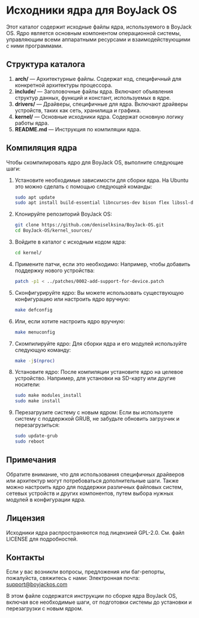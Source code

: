 # Исходники ядра для BoyJack OS

Этот каталог содержит исходные файлы ядра, используемого в BoyJack OS. Ядро является основным компонентом операционной системы, управляющим всеми аппаратными ресурсами и взаимодействующими с ними программами.

## Структура каталога

1. **arch/** — Архитектурные файлы. Содержат код, специфичный для конкретной архитектуры процессора.
2. **include/** — Заголовочные файлы ядра. Включают объявления структур данных, функций и констант, используемых в ядре.
3. **drivers/** — Драйверы, специфичные для ядра. Включают драйверы устройств, таких как сеть, хранилища и графика.
4. **kernel/** — Основные исходники ядра. Содержат основную логику работы ядра.
5. **README.md** — Инструкция по компиляции ядра.

## Компиляция ядра

Чтобы скомпилировать ядро для BoyJack OS, выполните следующие шаги:

1. Установите необходимые зависимости для сборки ядра. На Ubuntu это можно сделать с помощью следующей команды:
   ```bash
   sudo apt update
   sudo apt install build-essential libncurses-dev bison flex libssl-dev libelf-dev bc
2. Клонируйте репозиторий BoyJack OS:
   ```bash
   git clone https://github.com/deniselksina/BoyJack-OS.git
   cd BoyJack-OS/kernel_sources/
3. Войдите в каталог с исходным кодом ядра:
   ```bash
   cd kernel/
4. Примените патчи, если это необходимо: Например, чтобы добавить поддержку нового устройства:
   ```bash
   patch -p1 < ../patches/0002-add-support-for-device.patch
5. Сконфигурируйте ядро: Вы можете использовать существующую конфигурацию или настроить ядро вручную:
   ```bash
   make defconfig
6. Или, если хотите настроить ядро вручную:
   ```bash
   make menuconfig
7. Скомпилируйте ядро: Для сборки ядра и его модулей используйте следующую команду:
   ```bash
   make -j$(nproc)
8. Установите ядро: После компиляции установите ядро на целевое устройство. Например, для установки на SD-карту или другие носители:
   ```bash
   sudo make modules_install
   sudo make install
9. Перезагрузите систему с новым ядром: Если вы используете систему с поддержкой GRUB, не забудьте обновить загрузчик и перезагрузиться:
   ```bash
   sudo update-grub
   sudo reboot

## Примечания

Обратите внимание, что для использования специфичных драйверов или архитектур могут потребоваться дополнительные шаги.
Также можно настроить ядро для поддержки различных файловых систем, сетевых устройств и других компонентов, путем выбора нужных модулей в конфигурации ядра.

## Лицензия

Исходники ядра распространяются под лицензией GPL-2.0. См. файл LICENSE для подробностей.

## Контакты

Если у вас возникли вопросы, предложения или баг-репорты, пожалуйста, свяжитесь с нами:
Электронная почта: support@boyjackos.com

В этом файле содержатся инструкции по сборке ядра BoyJack OS, включая все необходимые шаги, от подготовки системы до установки и перезагрузки с новым ядром.
